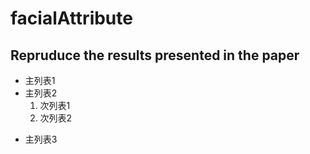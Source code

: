 # facialAttribute

## Repruduce the results presented in the paper

- 主列表1
- 主列表2
  1. 次列表1
  2. 次列表2
+ 主列表3

